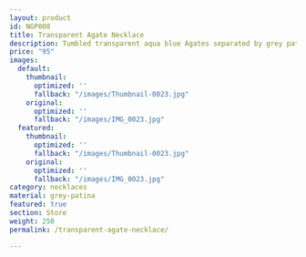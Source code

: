 ```yaml
---
layout: product
id: NGP008
title: Transparent Agate Necklace
description: Tumbled transparent aqua blue Agates separated by grey patina metal tubes.
price: "95"
images:
  default:
    thumbnail:
      optimized: ''
      fallback: "/images/Thumbnail-0023.jpg"
    original:
      optimized: ''
      fallback: "/images/IMG_0023.jpg"
  featured:
    thumbnail:
      optimized: ''
      fallback: "/images/Thumbnail-0023.jpg"
    original:
      optimized: ''
      fallback: "/images/IMG_0023.jpg"
category: necklaces
material: grey-patina
featured: true
section: Store
weight: 250
permalink: /transparent-agate-necklace/

---
```


